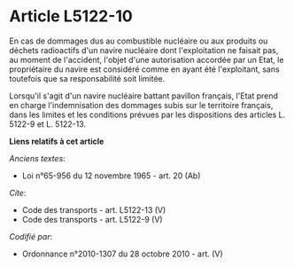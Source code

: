 # Article L5122-10

En cas de dommages dus au combustible nucléaire ou aux produits ou déchets radioactifs d'un navire nucléaire dont
l'exploitation ne faisait pas, au moment de l'accident, l'objet d'une autorisation accordée par un Etat, le propriétaire du
navire est considéré comme en ayant été l'exploitant, sans toutefois que sa responsabilité soit limitée. 

Lorsqu'il s'agit d'un navire nucléaire battant pavillon français, l'Etat prend en charge l'indemnisation des dommages subis
sur le territoire français, dans les limites et les conditions prévues par les dispositions des articles L. 5122-9 et L.
5122-13.

**Liens relatifs à cet article**

_Anciens textes_:

  - Loi n°65-956 du 12 novembre 1965 - art. 20 (Ab)

_Cite_:

  - Code des transports - art. L5122-13 (V)
  - Code des transports - art. L5122-9 (V)

_Codifié par_:

  - Ordonnance n°2010-1307 du 28 octobre 2010 - art. (V)
